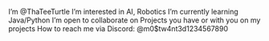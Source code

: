 I’m @ThaTeeTurtle
I’m interested in AI, Robotics
I’m currently learning Java/Python
I’m open to collaborate on Projects you have or with you on my projects
How to reach me via Discord: @m0$tw4nt3d1234567890

<!---
ThaTeeTurtle/ThaTeeTurtle is a repository because its `README.md` (this file) appears on your GitHub profile.
You can click the Preview link to take a look at your changes.
--->
